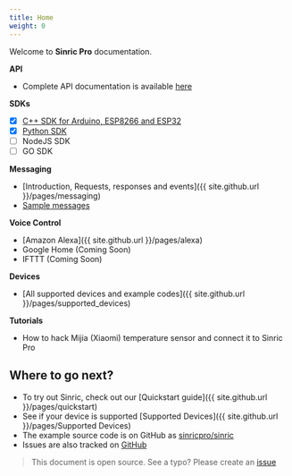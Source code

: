 ```yaml
---
title: Home
weight: 0
---
```

 
Welcome to **Sinric Pro** documentation.

**API**
 - Complete API documentation is available [here](https://apidocs.sinric.pro/)

**SDKs**
 - [x]  [C++ SDK for Arduino, ESP8266 and ESP32](https://github.com/sinricpro/SinricPro)
 - [x]  [Python SDK](https://github.com/sinricpro/Python-SDK)
 - [ ] NodeJS SDK
 - [ ] GO SDK

**Messaging**
 - [Introduction, Requests, responses and events]({{ site.github.url }}/pages/messaging) 
 - [Sample messages](https://github.com/sinricpro/sample_messages)
 
**Voice Control**
 - [Amazon Alexa]({{ site.github.url }}/pages/alexa)  
 - Google Home (Coming Soon)
 - IFTTT (Coming Soon)

**Devices**
 - [All supported devices and example codes]({{ site.github.url }}/pages/supported_devices)

**Tutorials**
  - How to hack Mijia (Xiaomi) temperature sensor and connect it to Sinric Pro 

 
## Where to go next?

 * To try out Sinric, check out our [Quickstart guide]({{ site.github.url }}/pages/quickstart)
 * See if your device is supported [Supported Devices]({{ site.github.url }}/pages/Supported Devices)
 * The example source code is on GitHub as [sinricpro/sinric](https://github.com/sinricpro/sinric/)
 * Issues are also tracked on [GitHub](https://github.com/sinricpro/)

 > This document is open source. See a typo? Please create an [issue](https://github.com/sinricpro/help-docs)